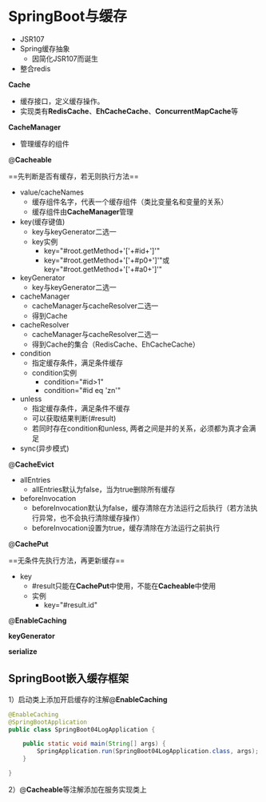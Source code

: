 # SpringBoot与缓存

+ JSR107
+ Spring缓存抽象
  + 因简化JSR107而诞生
+ 整合redis

**Cache**

+ 缓存接口，定义缓存操作。
+ 实现类有**RedisCache**、**EhCacheCache**、**ConcurrentMapCache**等

**CacheManager**

+ 管理缓存的组件

@**Cacheable**

==先判断是否有缓存，若无则执行方法==

+ value/cacheNames
  + 缓存组件名字，代表一个缓存组件（类比变量名和变量的关系）
  + 缓存组件由**CacheManager**管理
+ key(缓存键值)
  + key与keyGenerator二选一
  + key实例 
    + key="#root.getMethod+'['+#id+']'"
    + key="#root.getMethod+'['+#p0+']'"或key="#root.getMethod+'['+#a0+']'"
+ keyGenerator
  + key与keyGenerator二选一
+ cacheManager
  + cacheManager与cacheResolver二选一
  + 得到Cache
+ cacheResolver
  + cacheManager与cacheResolver二选一
  + 得到Cache的集合（RedisCache、EhCacheCache）
+ condition
  + 指定缓存条件，满足条件缓存
  + condition实例
    + condition="#id>1"
    + condition="#id eq 'zn'"
+ unless
  + 指定缓存条件，满足条件不缓存
  + 可以获取结果判断(#result)
  + 若同时存在condition和unless, 两者之间是并的关系，必须都为真才会满足
+ sync(异步模式)

@**CacheEvict**

+ allEntries
  + allEntries默认为false，当为true删除所有缓存
+ beforeInvocation
  + beforeInvocation默认为false，缓存清除在方法运行之后执行（若方法执行异常，也不会执行清除缓存操作）
  + beforeInvocation设置为true，缓存清除在方法运行之前执行

@**CachePut**

==无条件先执行方法，再更新缓存==

+ key
  + #result只能在**CachePut**中使用，不能在**Cacheable**中使用
  + 实例
    + key="#result.id"

@**EnableCaching**

**keyGenerator**

**serialize**

## SpringBoot嵌入缓存框架

1）启动类上添加开启缓存的注解@**EnableCaching**

```java
@EnableCaching
@SpringBootApplication
public class SpringBoot04LogApplication {

    public static void main(String[] args) {
        SpringApplication.run(SpringBoot04LogApplication.class, args);
    }

}
```

2）@**Cacheable**等注解添加在服务实现类上
